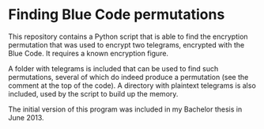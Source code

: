 Finding Blue Code permutations
======================

This repository contains a Python script that is able to find the encryption permutation that was used to encrypt two telegrams, encrypted with the Blue Code. It requires a known encryption figure.

A folder with telegrams is included that can be used to find such permutations, several of which do indeed produce a permutation (see the comment at the top of the code). A directory with plaintext telegrams is also included, used by the script to build up the memory.

The initial version of this program was included in my Bachelor thesis in June 2013.